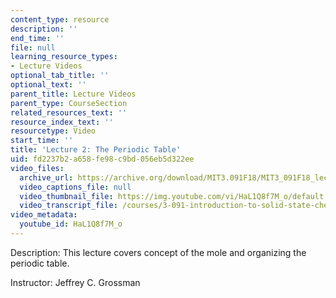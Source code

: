 ```yaml
---
content_type: resource
description: ''
end_time: ''
file: null
learning_resource_types:
- Lecture Videos
optional_tab_title: ''
optional_text: ''
parent_title: Lecture Videos
parent_type: CourseSection
related_resources_text: ''
resource_index_text: ''
resourcetype: Video
start_time: ''
title: 'Lecture 2: The Periodic Table'
uid: fd2237b2-a658-fe98-c9bd-056eb5d322ee
video_files:
  archive_url: https://archive.org/download/MIT3.091F18/MIT3_091F18_lec02_300k.mp4
  video_captions_file: null
  video_thumbnail_file: https://img.youtube.com/vi/HaL1Q8f7M_o/default.jpg
  video_transcript_file: /courses/3-091-introduction-to-solid-state-chemistry-fall-2018/53417b53d253671a3dd89bb64833d61c_HaL1Q8f7M_o.pdf
video_metadata:
  youtube_id: HaL1Q8f7M_o
---
```


Description: This lecture covers concept of the mole and organizing the periodic table.

Instructor: Jeffrey C. Grossman



